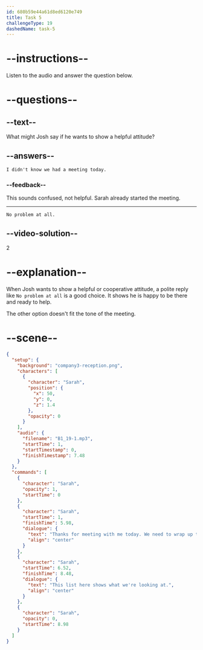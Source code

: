 ```yaml
---
id: 680b59e44a61d8ed6120e749
title: Task 5
challengeType: 19
dashedName: task-5
---
```


<!-- SPEAKING -->

<!-- (Audio) Sarah: Thanks for meeting with me today. We need to wrap up the list of components for our next product batch. This list here shows what we're looking at. -->

# --instructions--

Listen to the audio and answer the question below.

# --questions--

## --text--

What might Josh say if he wants to show a helpful attitude?

## --answers--

`I didn't know we had a meeting today.`

### --feedback--

This sounds confused, not helpful. Sarah already started the meeting.

---

`No problem at all.`

## --video-solution--

2

# --explanation--

When Josh wants to show a helpful or cooperative attitude, a polite reply like `No problem at all` is a good choice. It shows he is happy to be there and ready to help.

The other option doesn't fit the tone of the meeting.

# --scene--

```json
{
  "setup": {
    "background": "company3-reception.png",
    "characters": [
      {
        "character": "Sarah",
        "position": {
          "x": 50,
          "y": 0,
          "z": 1.4
        },
        "opacity": 0
      }
    ],
    "audio": {
      "filename": "B1_19-1.mp3",
      "startTime": 1,
      "startTimestamp": 0,
      "finishTimestamp": 7.48
    }
  },
  "commands": [
    {
      "character": "Sarah",
      "opacity": 1,
      "startTime": 0
    },
    {
      "character": "Sarah",
      "startTime": 1,
      "finishTime": 5.98,
      "dialogue": {
        "text": "Thanks for meeting with me today. We need to wrap up the list of components for our next product batch.",
        "align": "center"
      }
    },
    {
      "character": "Sarah",
      "startTime": 6.52,
      "finishTime": 8.48,
      "dialogue": {
        "text": "This list here shows what we're looking at.",
        "align": "center"
      }
    },
    {
      "character": "Sarah",
      "opacity": 0,
      "startTime": 8.98
    }
  ]
}
```
